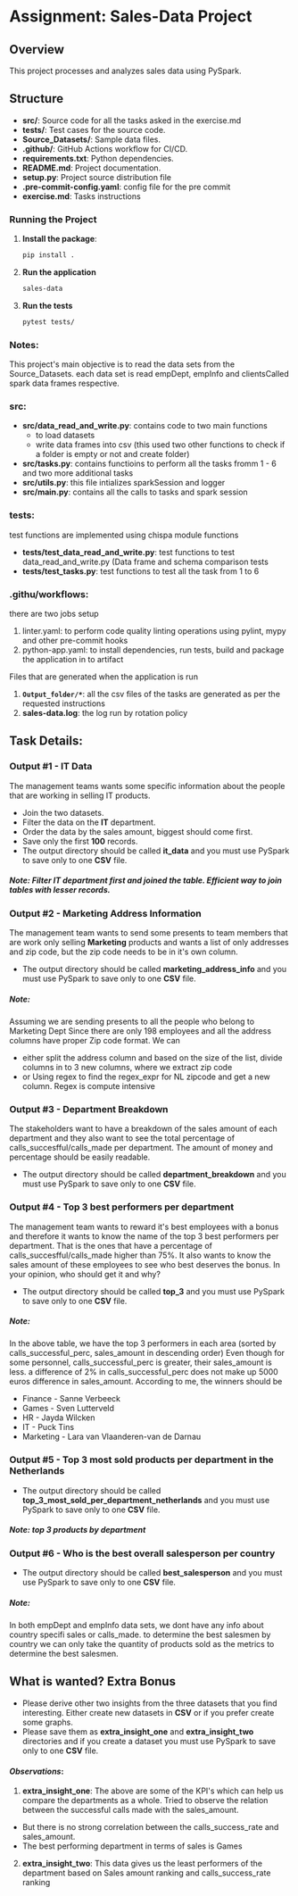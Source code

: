 # Assignment: Sales-Data Project

## Overview
This project processes and analyzes sales data using PySpark.

## Structure
- **src/**: Source code for all the tasks asked in the exercise.md
- **tests/**: Test cases for the source code.
- **Source_Datasets/**: Sample data files.
- **.github/**: GitHub Actions workflow for CI/CD.
- **requirements.txt**: Python dependencies.
- **README.md**: Project documentation.
- **setup.py**: Project source distribution file
- **.pre-commit-config.yaml**: config file for the pre commit
- **exercise.md**: Tasks instructions


### Running the Project
1. **Install the package**:
   ```bash
   pip install .
   ```

2. **Run the application**
    ```bash
    sales-data
    ```

3. **Run the tests**
    ```bash
    pytest tests/
    ```

### Notes:
This project's main objective is to read the data sets from the Source_Datasets. each data set is read empDept, empInfo and clientsCalled spark data frames respective.

### src:
- **src/data_read_and_write.py**: contains code to two main functions
    - to load datasets
    - write data frames into csv (this used two other functions to check if a folder is empty or not and create folder)
- **src/tasks.py**: contains functioins to perform all the tasks fromm 1 - 6 and two more additional tasks
- **src/utils.py**: this file intializes sparkSession and logger
- **src/main.py**: contains all the calls to tasks and spark session

### tests: 
test functions are implemented using chispa module functions
- **tests/test_data_read_and_write.py**: test functions to test data_read_and_write.py (Data frame and schema comparison tests 
- **tests/test_tasks.py**: test functions to test all the task from 1 to 6

### .githu/workflows:
there are two jobs setup
1. linter.yaml: to perform code quality linting operations using pylint, mypy and other pre-commit hooks
2. python-app.yaml: to install dependencies, run tests, build and package the application in to artifact

Files that are generated when the application is run
1. **`Output_folder/*`**: all the csv files of the tasks are generated as per the requested instructions
2. **sales-data.log**: the log run by rotation policy

## Task Details:
### Output #1 - **IT Data**
The management teams wants some specific information about the people that are working in selling IT products.
- Join the two datasets.
- Filter the data on the **IT** department.
- Order the data by the sales amount, biggest should come first.
- Save only the first **100** records.
- The output directory should be called **it_data** and you must use PySpark to save only to one **CSV** file.
##### **_Note_**: Filter IT department first and joined the table. Efficient way to join tables with lesser records.

### Output #2 - **Marketing Address Information**
The management team wants to send some presents to team members that are work only selling **Marketing** products and wants a list of only addresses and zip code, but the zip code needs to be in it's own column.
- The output directory should be called **marketing_address_info** and you must use PySpark to save only to one **CSV** file.
##### **_Note_**:
Assuming we are sending presents to all the people who belong to Marketing Dept
Since there are only 198 employees and all the address columns have proper Zip code format. We can
- either split the address column and based on the size of the list, divide columns in to 3 new columns, where we extract zip code
- or Using regex to find the regex_expr for NL zipcode and get a new column. Regex is compute intensive

### Output #3 - **Department Breakdown**
The stakeholders want to have a breakdown of the sales amount of each department and they also want to see the total percentage of calls_succesfful/calls_made per department. The amount of money and percentage should be easily readable.
- The output directory should be called **department_breakdown** and you must use PySpark to save only to one **CSV** file.
   
### Output #4 - **Top 3 best performers per department**
The management team wants to reward it's best employees with a bonus and therefore it wants to know the name of the top 3 best performers per department. That is the ones that have a percentage of calls_succesfful/calls_made higher than 75%. It also wants to know the sales amount of these employees to see who best deserves the bonus. In your opinion, who should get it and why?
- The output directory should be called **top_3** and you must use PySpark to save only to one **CSV** file.
##### **_Note_**:
In the above table, we have the top 3 performers in each area (sorted by calls_successful_perc, sales_amount in descending order)
Even though for some personnel, calls_successful_perc is greater, their sales_amount is less. a difference of 2% in calls_successful_perc does not make up 5000 euros difference in sales_amount. According to me, the winners should be
- Finance - Sanne Verbeeck
- Games - Sven Lutterveld
- HR - Jayda Wilcken
- IT - Puck Tins
- Marketing - Lara van Vlaanderen-van de Darnau

### Output #5 - **Top 3 most sold products per department in the Netherlands**
- The output directory should be called **top_3_most_sold_per_department_netherlands** and you must use PySpark to save only to one **CSV** file.
##### **_Note_**: top 3 products by department

### Output #6 - **Who is the best overall salesperson per country**
- The output directory should be called **best_salesperson** and you must use PySpark to save only to one **CSV** file.
##### **_Note_**: 
In both empDept and empInfo data sets, we dont have any info about country specifi sales or calls_made. to determine the best salesmen by country we can only take the quantity of products sold as the metrics to determine the best salesmen.

## What is wanted? Extra Bonus
- Please derive other two insights from the three datasets that you find interesting. Either create new datasets in **CSV** or if you prefer create some graphs.
- Please save them as **extra_insight_one** and **extra_insight_two** directories and if you create a dataset you must use PySpark to save only to one **CSV** file.

#### _Observations_:
1.	**extra_insight_one**: The above are some of the KPI's which can help us compare the departments as a whole.
Tried to observe the relation between the successful calls made with the sales_amount. 
   - But there is no strong correlation between the calls_success_rate and sales_amount.
   - The best performing department in terms of sales is Games

2.	**extra_insight_two**: This data gives us the least performers of the department based on Sales amount ranking and calls_success_rate ranking

